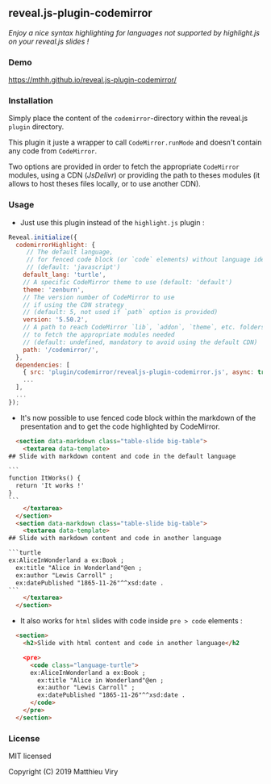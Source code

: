 ## reveal.js-plugin-codemirror

*Enjoy a nice syntax highlighting for languages not supported by highlight.js on your reveal.js slides !*

### Demo

https://mthh.github.io/reveal.js-plugin-codemirror/

### Installation

Simply place the content of the `codemirror`-directory within the reveal.js `plugin` directory.

This plugin it juste a wrapper to call `CodeMirror.runMode` and doesn't contain any code from `CodeMirror`.

Two options are provided in order to fetch the appropriate `CodeMirror` modules, using a CDN (*JsDelivr*) or providing the path to theses modules (it allows to host theses files locally, or to use another CDN).

### Usage
- Just use this plugin instead of the `highlight.js` plugin :

```js
Reveal.initialize({
  codemirrorHighlight: {
     // The default language,
     // for fenced code block (or `code` elements) without language identifier
     // (default: 'javascript')
    default_lang: 'turtle',
    // A specific CodeMirror theme to use (default: 'default')
    theme: 'zenburn',
    // The version number of CodeMirror to use
    // if using the CDN strategy
    // (default: 5, not used if `path` option is provided)
    version: '5.50.2',
    // A path to reach CodeMirror `lib`, `addon`, `theme`, etc. folders
    // to fetch the appropriate modules needed
    // (default: undefined, mandatory to avoid using the default CDN)
    path: '/codemirror/',
  },
  dependencies: [
    { src: 'plugin/codemirror/revealjs-plugin-codemirror.js', async: true },
    ...
  ],
  ...
});
```

- It's now possible to use fenced code block within the markdown of the presentation and to get the code highlighted by CodeMirror.

``````html
  <section data-markdown class="table-slide big-table">
    <textarea data-template>
## Slide with markdown content and code in the default language

```
function ItWorks() {
  return 'It works !'
}
```
    </textarea>
  </section>
  <section data-markdown class="table-slide big-table">
    <textarea data-template>
## Slide with markdown content and code in another language

```turtle
ex:AliceInWonderland a ex:Book ;
  ex:title "Alice in Wonderland"@en ;
  ex:author "Lewis Carroll" ;
  ex:datePublished "1865-11-26"^^xsd:date .
```
    </textarea>
  </section>
``````

- It also works for `html` slides with code inside `pre > code` elements :

```html
  <section>
    <h2>Slide with html content and code in another language</h2

    <pre>
      <code class="language-turtle">
      ex:AliceInWonderland a ex:Book ;
        ex:title "Alice in Wonderland"@en ;
        ex:author "Lewis Carroll" ;
        ex:datePublished "1865-11-26"^^xsd:date .
      </code>
    </pre>
  </section>
```


### License

MIT licensed

Copyright (C) 2019 Matthieu Viry
